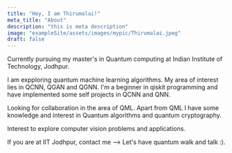 ```yaml
---
title: "Hey, I am Thirumalai!"
meta_title: "About"
description: "this is meta description"
image: "exampleSite/assets/images/mypic/Thirumalai.jpeg"
draft: false
---
```


Currently pursuing my master's in Quantum computing at Indian Institute of Technology, Jodhpur. 

I am expploring quantum machine learning algorithms. My area of interest lies in QCNN, QGAN and QGNN. I'm a beginner in qiskit programming and have implemented some self projects in QCNN and QNN.

Looking for collaboration in the area of QML. Apart from QML I have some knowledge and interest in Quantum algorithms and quantum cryptography. 

Interest to explore computer vision problems and applications. 

If you are at IIT Jodhpur, contact me --> Let's have quantum walk and talk :).
